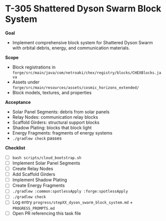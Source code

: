# T-305 Shattered Dyson Swarm Block System

**Goal**

- Implement comprehensive block system for Shattered Dyson Swarm with orbital debris, energy, and communication materials.

**Scope**

- Block registrations in `forge/src/main/java/com/netroaki/chex/registry/blocks/CHEXBlocks.java`
- Assets under `forge/src/main/resources/assets/cosmic_horizons_extended/`
- Block models, textures, and properties

**Acceptance**

- Solar Panel Segments: debris from solar panels
- Relay Nodes: communication relay blocks
- Scaffold Girders: structural support blocks
- Shadow Plating: blocks that block light
- Energy Fragments: fragments of energy systems
- `./gradlew check` passes

**Checklist**

- [ ] `bash scripts/cloud_bootstrap.sh`
- [ ] Implement Solar Panel Segments
- [ ] Create Relay Nodes
- [ ] Add Scaffold Girders
- [ ] Implement Shadow Plating
- [ ] Create Energy Fragments
- [ ] `./gradlew :common:spotlessApply :forge:spotlessApply`
- [ ] `./gradlew check`
- [ ] Log entry `progress/stepXX_dyson_swarm_block_system.md` + `PROGRESS_PROMPTS.md`
- [ ] Open PR referencing this task file
